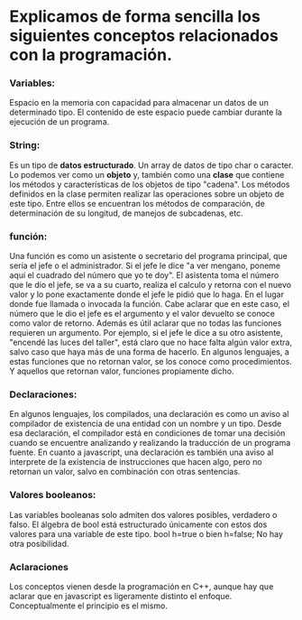 # Explicamos de forma sencilla los siguientes conceptos relacionados con la programación.

### Variables: 
Espacio en la memoria con capacidad para almacenar un datos de un 
determinado tipo. El contenido de este espacio puede cambiar durante
la ejecución de un programa.

### String:

Es un tipo de **datos estructurado**. Un array de datos de tipo char o caracter. Lo podemos ver
como un **objeto** y, también como una  **clase** que contiene los métodos y características de los
objetos de tipo "cadena". Los métodos definidos en la clase permiten realizar las operaciones
sobre un objeto de este tipo. Entre ellos se encuentran los métodos de comparación, de
determinación de su longitud, de manejos de subcadenas, etc.


### función:
Una función es como un asistente o secretario del programa principal, que sería el 
jefe o el administrador. Si el jefe le dice "a ver mengano, poneme aquí el cuadrado
del número que yo te doy". El asistenta toma el número que le dio el jefe, se va a
su cuarto, realiza el calculo y retorna con el nuevo valor y lo pone exactamente
donde el jefe le pidió que lo haga. En el lugar donde fue llamada o invocada la función.
Cabe aclarar que en este caso, el número que le dio el jefe es el argumento y el
valor devuelto se conoce como valor de retorno. Además es útil aclarar que no todas
las funciones requieren un argumento. Por ejemplo, si el jefe le dice a su otro asistente,
"encendé las luces del taller", está claro que no hace falta algún valor extra, salvo
caso que haya más de una forma de hacerlo. En algunos lenguajes, a estas funciones que no
retornan valor, se los conoce como procedimientos. Y aquellos que retornan valor, funciones
propiamente dicho.

### Declaraciones:
En algunos lenguajes, los compilados, una declaración es como un aviso al compilador de existencia 
de una entidad con un nombre y un tipo. Desde esa declaración, el compilador está en condiciones
de tomar una decisión cuando se encuentre analizando y realizando la traducción de un programa 
fuente. 
En cuanto a javascript, una declaración es también una aviso al interprete de la existencia de 
instrucciones que hacen algo, pero no retornan un valor, salvo en combinación con otras sentencias.

### Valores booleanos:
Las variables booleanas solo admiten dos valores posibles, verdadero o falso. El álgebra de bool
está estructurado únicamente con estos dos valores para una variable de este tipo. bool h=true
o bien h=false; No hay otra posibilidad.


### Aclaraciones
Los conceptos vienen desde la programación en C++, aunque hay que aclarar que en javascript es ligeramente distinto el enfoque. Conceptualmente el principio es el mismo.